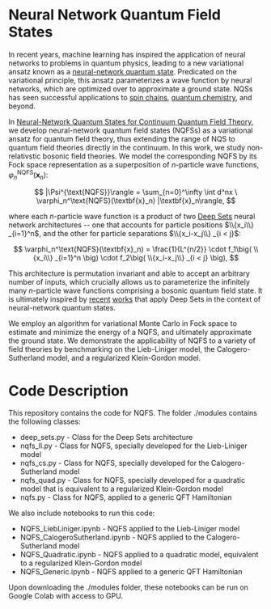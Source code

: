 # Neural Network Quantum Field States

In recent years, machine learning has inspired the application of neural networks to problems in quantum physics, leading to a new variational ansatz known as a [neural-network quantum state](https://www.science.org/doi/10.1126/science.aag2302). Predicated on the variational principle, this ansatz parameterizes a wave function by neural networks, which are optimized over to approximate a ground state. NQSs has seen successful applications to [spin chains](https://www.nature.com/articles/s41567-019-0545-1), [quantum chemistry](https://journals.aps.org/prresearch/abstract/10.1103/PhysRevResearch.2.033429), and beyond.

In [Neural-Network Quantum States for Continuum Quantum Field Theory](link), we develop neural-network quantum field states (NQFSs) as a variational ansatz for quantum field theory, thus extending the range of NQS to quantum field theories directly in the continuum. In this work, we study non-relativstic bosonic field theories. We model the corresponding NQFS by its Fock space representation as a superposition of $n$-particle wave functions, $\varphi_n^\text{NQFS}(\textbf{x}_n)$:

$$ |\Psi^{\text{NQFS}}\rangle = \sum_{n=0}^\infty \int d^nx \ \varphi_n^\text{NQFS}(\textbf{x}_n) |\textbf{x}_n\rangle, $$

where each $n$-particle wave function is a product of two [Deep Sets](https://arxiv.org/abs/1703.06114) neural network architectures -- one that accounts for particle positions $\\{x_i\\} _{i=1}^n$, and the other for particle separations $\\{x_i-x_j\\} _{i < j}$:

$$ \varphi_n^\text{NQFS}(\textbf{x}_n) = \frac{1}{L^{n/2}} \cdot f_1\big( \\{x_i\\} _{i=1}^n \big) \cdot f_2\big( \\{x_i-x_j\\} _{i < j} \big), $$

This architecture is permutation invariant and able to accept an arbitrary number of inputs, which crucially allows us to parameterize the infinitely many $n$-particle wave functions comprising a bosonic quantum field state. It is ultimately inspired by [recent](https://journals.aps.org/prresearch/abstract/10.1103/PhysRevResearch.4.023138) [works](https://journals.aps.org/prl/abstract/10.1103/PhysRevLett.127.022502) that apply Deep Sets in the context of neural-network quantum states.

We employ an algorithm for variational Monte Carlo in Fock space to estimate and minimize the energy of a NQFS, and ultimately approximate the ground state. We demonstrate the applicability of NQFS to a variety of field theories by benchmarking on the Lieb-Liniger model, the Calogero-Sutherland model, and a regularized Klein-Gordon model.


# Code Description
This repository contains the code for NQFS. The folder ./modules contains the following classes:
* deep_sets.py - Class for the Deep Sets architecture
* nqfs_ll.py - Class for NQFS, specially developed for the Lieb-Liniger model
* nqfs_cs.py - Class for NQFS, specially developed for the Calogero-Sutherland model
* nqfs_quad.py - Class for NQFS, specially developed for a quadratic model that is equivalent to a regularized Klein-Gordon model
* nqfs.py - Class for NQFS, applied to a generic QFT Hamiltonian


We also include notebooks to run this code: 
* NQFS_LiebLiniger.ipynb - NQFS applied to the Lieb-Liniger model 
* NQFS_CalogeroSutherland.ipynb - NQFS applied to the Calogero-Sutherland model
* NQFS_Quadratic.ipynb - NQFS applied to a quadratic model, equivalent to a regularized Klein-Gordon model
* NQFS_Generic.ipynb - NQFS applied to a generic QFT Hamiltonian

Upon downloading the ./modules folder, these notebooks can be run on Google Colab with access to GPU.
